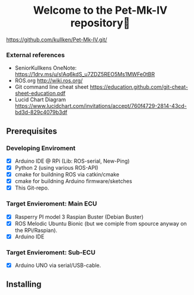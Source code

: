 <h1 align="center">Welcome to the Pet-Mk-IV repository👋</h1>

 https://github.com/kullken/Pet-Mk-IV.git/

### External references
- SeniorKullkens OneNote: https://1drv.ms/u/s!Aq6kdS_u7ZDZ5REO5Ms1MWFe0tBR
- ROS.org http://wiki.ros.org/
- Git command line cheat sheet https://education.github.com/git-cheat-sheet-education.pdf
- Lucid Chart Diagram https://www.lucidchart.com/invitations/accept/760f4729-2814-43cd-bd3d-829c4079b3df

## Prerequisites
### Developing Enviroment
 - [X] Arduino IDE @ RPi  (Lib: ROS-serial, New-Ping)
 - [X] Python 2 (using various ROS-API)
 - [X] cmake for buildning ROS via catkin/cmake
 - [X] cmake for buildning Arduino firmware/sketches
 - [X] This Git-repo.
 
### Target Envieroment: Main ECU
 - [X] Rasperry PI model 3
       Raspian Buster (Debian Buster)
 - [X] ROS Melodic Ubuntu Bionic (but we comiple from spource anyway on the RPi/Raspian).
 - [X] Arduino IDE
 
### Target Envieroment: Sub-ECU
 - [X] Arduino UNO via serial/USB-cable.

## Installing
